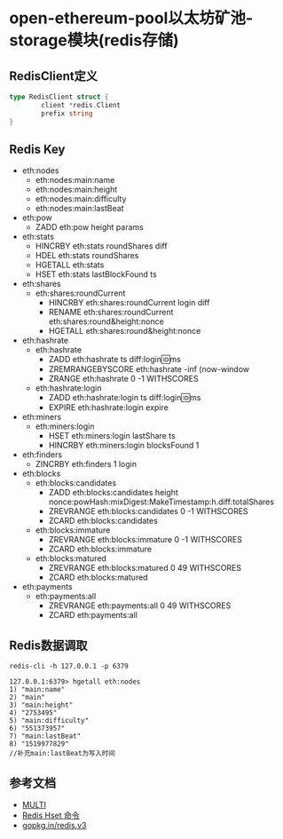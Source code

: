 # open-ethereum-pool以太坊矿池-storage模块(redis存储)

## RedisClient定义

```go
type RedisClient struct {
        client *redis.Client
        prefix string
}
```

## Redis Key

* eth:nodes
	* eth:nodes:main:name
	* eth:nodes:main:height
	* eth:nodes:main:difficulty
	* eth:nodes:main:lastBeat
* eth:pow
	* ZADD eth:pow height params
* eth:stats
	* HINCRBY eth:stats roundShares diff
	* HDEL eth:stats roundShares
	* HGETALL eth:stats
	* HSET eth:stats lastBlockFound ts
* eth:shares
	* eth:shares:roundCurrent
		* HINCRBY eth:shares:roundCurrent login diff
		* RENAME eth:shares:roundCurrent eth:shares:round&height:nonce
		* HGETALL eth:shares:round&height:nonce
* eth:hashrate
	* eth:hashrate
		* ZADD eth:hashrate ts diff:login:id:ms
		* ZREMRANGEBYSCORE eth:hashrate -inf (now-window
		* ZRANGE eth:hashrate 0 -1 WITHSCORES
	* eth:hashrate:login
		* ZADD eth:hashrate:login ts diff:login:id:ms
		* EXPIRE eth:hashrate:login expire
* eth:miners
	* eth:miners:login
		* HSET eth:miners:login lastShare ts
		* HINCRBY eth:miners:login blocksFound 1
* eth:finders
	* ZINCRBY eth:finders 1 login
* eth:blocks
	* eth:blocks:candidates
		* ZADD eth:blocks:candidates height nonce:powHash:mixDigest:MakeTimestamp:h.diff:totalShares
		* ZREVRANGE eth:blocks:candidates 0 -1 WITHSCORES
		* ZCARD eth:blocks:candidates
	* eth:blocks:immature
		* ZREVRANGE eth:blocks:immature 0 -1 WITHSCORES
		* ZCARD eth:blocks:immature
	* eth:blocks:matured
		* ZREVRANGE eth:blocks:matured 0 49 WITHSCORES
		* ZCARD eth:blocks:matured
* eth:payments
	* eth:payments:all
		* ZREVRANGE eth:payments:all 0 49 WITHSCORES
		* ZCARD eth:payments:all

## Redis数据调取

```
redis-cli -h 127.0.0.1 -p 6379

127.0.0.1:6379> hgetall eth:nodes
1) "main:name"
2) "main"
3) "main:height"
4) "2753495"
5) "main:difficulty"
6) "551373957"
7) "main:lastBeat"
8) "1519977829"
//补充main:lastBeat为写入时间
```

## 参考文档

* [MULTI](http://redisdoc.com/transaction/multi.html)
* [Redis Hset 命令](http://www.runoob.com/redis/hashes-hset.html)
* [gopkg.in/redis.v3](https://godoc.org/gopkg.in/redis.v3)